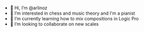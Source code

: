 - 👋 Hi, I’m @arlinoz
- 👀 I’m interested in chess and music theory and I'm a pianist
- 🌱 I’m currently learning how to mix compositions in Logic Pro
- 💞️ I’m looking to collaborate on new scales
